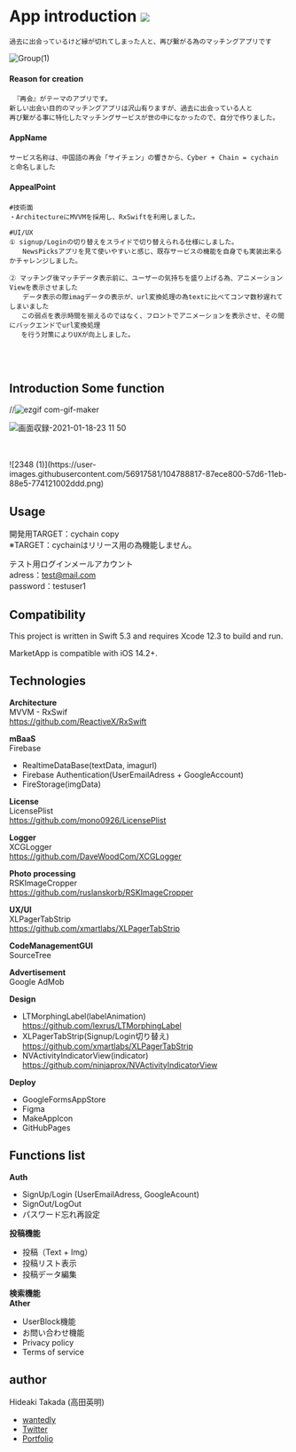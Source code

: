 # App introduction ![](https://img.shields.io/static/v1?label=swift&message=5.3&color=green) 

 ```
 過去に出会っているけど縁が切れてしまった人と、再び繋がる為のマッチングアプリです
 ```

![Group(1)](https://user-images.githubusercontent.com/56917581/75443708-547a5280-59a5-11ea-9abd-8e2095d6159c.png)

#### Reason for creation
```
 『再会』がテーマのアプリです。  
新しい出会い目的のマッチングアプリは沢山有りますが、過去に出会っている人と  
再び繋がる事に特化したマッチングサービスが世の中になかったので、自分で作りました。  
 ```
#### AppName
```
サービス名称は、中国語の再会「サイチェン」の響きから、Cyber + Chain = cychain と命名しました
```
#### AppealPoint
```
#技術面
・ArchitectureにMVVMを採用し、RxSwiftを利用しました。

#UI/UX
① signup/Loginの切り替えをスライドで切り替えられる仕様にしました。
　　NewsPicksアプリを見て使いやすいと感じ、既存サービスの機能を自身でも実装出来るかチャレンジしました。

② マッチング後マッチデータ表示前に、ユーザーの気持ちを盛り上げる為、アニメーションViewを表示させました
　　データ表示の際imagデータの表示が、url変換処理の為textに比べてコンマ数秒遅れてしまいました
   この弱点を表示時間を揃えるのではなく、フロントでアニメーションを表示させ、その間にバックエンドでurl変換処理
   を行う対策によりUXが向上しました。
```

<br />
<br />
  
## Introduction Some function 
//![ezgif com-gif-maker](https://user-images.githubusercontent.com/56917581/104749492-3886c780-5796-11eb-9584-cfe046e0f769.gif)

![画面収録-2021-01-18-23 11 50](https://user-images.githubusercontent.com/56917581/104927376-b3ddb880-59e4-11eb-8956-f43c650ab670.gif)



<br />
<br />
![2348 (1)](https://user-images.githubusercontent.com/56917581/104788817-87ece800-57d6-11eb-88e5-774121002ddd.png)



## Usage
開発用TARGET：cychain copy  
※TARGET：cychainはリリース用の為機能しません。  

テスト用ログインメールアカウント  
adress：test@mail.com  
password：testuser1  

## Compatibility

This project is written in Swift 5.3 and requires Xcode 12.3 to build and run.

MarketApp is compatible with iOS 14.2+.


## Technologies

**Architecture**  
    MVVM - RxSwif  
    https://github.com/ReactiveX/RxSwift

**mBaaS**  
Firebase
 - RealtimeDataBase(textData, imagurl)
 - Firebase Authentication(UserEmailAdress + GoogleAccount)
 - FireStorage(imgData)

**License**   
LicensePlist  
https://github.com/mono0926/LicensePlist

**Logger**   
XCGLogger  
https://github.com/DaveWoodCom/XCGLogger

**Photo processing**    
RSKImageCropper  
https://github.com/ruslanskorb/RSKImageCropper

**UX/UI**   
XLPagerTabStrip  
https://github.com/xmartlabs/XLPagerTabStrip

**CodeManagementGUI**  
SourceTree

**Advertisement**  
Google AdMob

**Design**
- LTMorphingLabel(labelAnimation)  
https://github.com/lexrus/LTMorphingLabel  
- XLPagerTabStrip(Signup/Login切り替え)  
https://github.com/xmartlabs/XLPagerTabStrip  
- NVActivityIndicatorView(indicator)  
https://github.com/ninjaprox/NVActivityIndicatorView  

**Deploy**
- GoogleFormsAppStore
- Figma
- MakeAppIcon
- GitHubPages

## Functions list
**Auth**  
 - SignUp/Login (UserEmailAdress, GoogleAcount) 
 - SignOut/LogOut
 - パスワード忘れ再設定
  
 **投稿機能**  
 - 投稿（Text + Img）
 - 投稿リスト表示  
 - 投稿データ編集 
  
**検索機能**  
**Ather**  
 - UserBlock機能
 - お問い合わせ機能
 - Privacy policy 
 - Terms of service



## author
Hideaki Takada (高田英明)
- [wantedly](https://www.wantedly.com/user/profile/edit)
- [Twitter](https://twitter.com/HideakiTakada/)
- [Portfolio](https://takadahideaki.github.io/Portfolio.github.io/)

